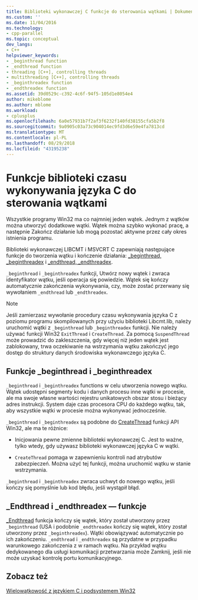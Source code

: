 ```yaml
---
title: Biblioteki wykonawczej C funkcje do sterowania wątkami | Dokumentacja firmy Microsoft
ms.custom: ''
ms.date: 11/04/2016
ms.technology:
- cpp-parallel
ms.topic: conceptual
dev_langs:
- C++
helpviewer_keywords:
- _beginthread function
- _endthread function
- threading [C++], controlling threads
- multithreading [C++], controlling threads
- _beginthreadex function
- _endthreadex function
ms.assetid: 39d0529c-c392-4c6f-94f5-105d1e8054e4
author: mikeblome
ms.author: mblome
ms.workload:
- cplusplus
ms.openlocfilehash: 6a0e57931b7f2af3f6232f140fd38155cfa5b2f8
ms.sourcegitcommit: 9a0905c03a73c904014ec9fd3d6e59e4fa7813cd
ms.translationtype: MT
ms.contentlocale: pl-PL
ms.lasthandoff: 08/29/2018
ms.locfileid: "43195238"
---
```

# <a name="c-run-time-library-functions-for-thread-control"></a>Funkcje biblioteki czasu wykonywania języka C do sterowania wątkami
Wszystkie programy Win32 ma co najmniej jeden wątek. Jednym z wątków można utworzyć dodatkowe wątki. Wątek można szybko wykonać pracę, a następnie Zakończ działanie lub mogą pozostać aktywne przez cały okres istnienia programu.  
  
Biblioteki wykonawczej LIBCMT i MSVCRT C zapewniają następujące funkcje do tworzenia wątku i kończenie działania: [_beginthread, _beginthreadex](../c-runtime-library/reference/beginthread-beginthreadex.md) i [_endthread, _endthreadex](../c-runtime-library/reference/endthread-endthreadex.md).  
  
`_beginthread` i `_beginthreadex` funkcji, Utwórz nowy wątek i zwraca identyfikator wątku, jeśli operacja się powiedzie. Wątek się kończy automatycznie zakończenia wykonywania, czy, może zostać przerwany się wywołaniem `_endthread` lub `_endthreadex`.  
  
> [!NOTE]
> Jeśli zamierzasz wywołanie procedury czasu wykonywania języka C z poziomu programu skompilowanych przy użyciu biblioteki Libcmt.lib, należy uruchomić wątki z `_beginthread` lub `_beginthreadex` funkcji. Nie należy używać funkcji Win32 `ExitThread` i `CreateThread`. Za pomocą `SuspendThread` może prowadzić do zakleszczenia, gdy więcej niż jeden wątek jest zablokowany, trwa oczekiwanie na wstrzymania wątku zakończyć jego dostęp do struktury danych środowiska wykonawczego języka C.  
  
##  <a name="_core_the__beginthread_function"></a> Funkcje _beginthread i _beginthreadex  
 
`_beginthread` i `_beginthreadex` functions w celu utworzenia nowego wątku. Wątek udostępni segmenty kodu i danych procesu inne wątki w procesie, ale ma swoje własne wartości rejestru unikatowych obszar stosu i bieżący adres instrukcji. System daje czas procesora CPU do każdego wątku, tak, aby wszystkie wątki w procesie można wykonywać jednocześnie.  
  
`_beginthread` i `_beginthreadex` są podobne do [CreateThread](/windows/desktop/api/processthreadsapi/nf-processthreadsapi-createthread) funkcji API Win32, ale ma te różnice:  
  
- Inicjowania pewne zmienne biblioteki wykonawczej C. Jest to ważne, tylko wtedy, gdy używasz biblioteki wykonawczej języka C w wątki.  
  
- `CreateThread` pomaga w zapewnieniu kontroli nad atrybutów zabezpieczeń. Można użyć tej funkcji, można uruchomić wątku w stanie wstrzymania.  
  
 `_beginthread` i `_beginthreadex` zwraca uchwyt do nowego wątku, jeśli kończy się pomyślnie lub kod błędu, jeśli wystąpił błąd.  
  
##  <a name="_core_the__endthread_function"></a> _Endthread i _endthreadex — funkcje  
 
[_Endthread](../c-runtime-library/reference/endthread-endthreadex.md) funkcja kończy się wątek, który został utworzony przez `_beginthread` (USA i podobnie `_endthreadex` kończy się wątek, który został utworzony przez `_beginthreadex`). Wątki obowiązywać automatycznie po ich zakończeniu. `_endthread` i `_endthreadex` są przydatne w przypadku warunkowego zakończenia z w ramach wątku. Na przykład wątku dedykowanego dla usługi komunikacji przetwarzania może Zamknij, jeśli nie może uzyskać kontrolę portu komunikacyjnego.  
  
## <a name="see-also"></a>Zobacz też  
 
[Wielowątkowość z językiem C i podsystemem Win32](multithreading-with-c-and-win32.md)